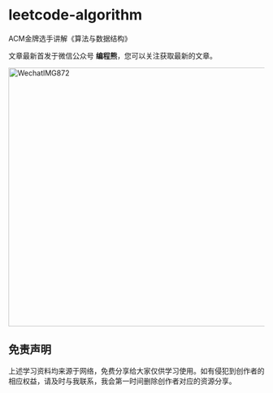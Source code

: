 # leetcode-algorithm
ACM金牌选手讲解《算法与数据结构》

文章最新首发于微信公众号 **编程熊**，您可以关注获取最新的文章。



<img width="510" alt="WechatIMG872" src="https://user-images.githubusercontent.com/87517460/126328977-f2f60afe-804a-452d-8405-15620bf995e1.png">




## 免责声明
上述学习资料均来源于网络，免费分享给大家仅供学习使用。如有侵犯到创作者的相应权益，请及时与我联系，我会第一时间删除创作者对应的资源分享。
